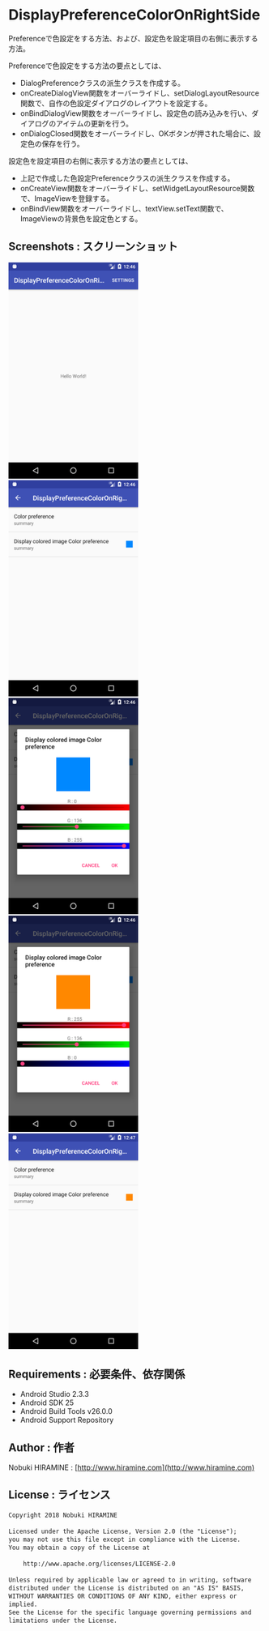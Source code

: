 # DisplayPreferenceColorOnRightSide
Preferenceで色設定をする方法、および、設定色を設定項目の右側に表示する方法。

Preferenceで色設定をする方法の要点としては、
- DialogPreferenceクラスの派生クラスを作成する。
- onCreateDialogView関数をオーバーライドし、setDialogLayoutResource関数で、自作の色設定ダイアログのレイアウトを設定する。
- onBindDialogView関数をオーバーライドし、設定色の読み込みを行い、ダイアログのアイテムの更新を行う。
- onDialogClosed関数をオーバーライドし、OKボタンが押された場合に、設定色の保存を行う。

設定色を設定項目の右側に表示する方法の要点としては、
- 上記で作成した色設定Preferenceクラスの派生クラスを作成する。
- onCreateView関数をオーバーライドし、setWidgetLayoutResource関数で、ImageViewを登録する。
- onBindView関数をオーバーライドし、textView.setText関数で、ImageViewの背景色を設定色とする。

## Screenshots : スクリーンショット
<img src="images/Screenshot_01.png" width="256" alt="Screenshot"/> <img src="images/Screenshot_02.png" width="256" alt="Screenshot"/> <img src="images/Screenshot_03.png" width="256" alt="Screenshot"/> <img src="images/Screenshot_04.png" width="256" alt="Screenshot"/> <img src="images/Screenshot_05.png" width="256" alt="Screenshot"/>

## Requirements : 必要条件、依存関係
- Android Studio 2.3.3
- Android SDK 25
- Android Build Tools v26.0.0
- Android Support Repository

## Author : 作者
Nobuki HIRAMINE : [http://www.hiramine.com](http://www.hiramine.com)

## License : ライセンス
```
Copyright 2018 Nobuki HIRAMINE

Licensed under the Apache License, Version 2.0 (the "License");
you may not use this file except in compliance with the License.
You may obtain a copy of the License at

    http://www.apache.org/licenses/LICENSE-2.0

Unless required by applicable law or agreed to in writing, software
distributed under the License is distributed on an "AS IS" BASIS,
WITHOUT WARRANTIES OR CONDITIONS OF ANY KIND, either express or implied.
See the License for the specific language governing permissions and
limitations under the License.
```
